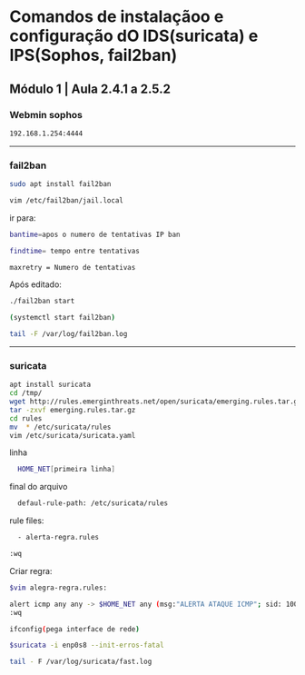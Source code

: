 # Comandos de instalaçãoo e configuração dO IDS(suricata) e IPS(Sophos, fail2ban)
## Módulo 1 | Aula 2.4.1 a 2.5.2

### Webmin sophos
```sh
192.168.1.254:4444
```
-----------------
### fail2ban
```sh
sudo apt install fail2ban

vim /etc/fail2ban/jail.local
```
ir para:
```sh
bantime=apos o numero de tentativas IP ban

findtime= tempo entre tentativas

maxretry = Numero de tentativas
```
Após editado:
```sh
./fail2ban start

(systemctl start fail2ban)

tail -F /var/log/fail2ban.log
```
----------
### suricata

```sh
apt install suricata 
cd /tmp/
wget http://rules.emerginthreats.net/open/suricata/emerging.rules.tar.gz
tar -zxvf emerging.rules.tar.gz
cd rules
mv  * /etc/suricata/rules
vim /etc/suricata/suricata.yaml
```

linha 
```sh
  HOME_NET[primeira linha]
```
final do arquivo
```sh	
  defaul-rule-path: /etc/suricata/rules
```
rule files:
```sh
  - alerta-regra.rules

:wq
```
Criar regra:
```sh
$vim alegra-regra.rules:

alert icmp any any -> $HOME_NET any (msg:"ALERTA ATAQUE ICMP"; sid: 1000002; rev:1;
:wq

ifconfig(pega interface de rede)

$suricata -i enp0s8 --init-erros-fatal

tail - F /var/log/suricata/fast.log
```
